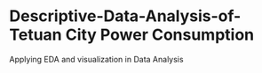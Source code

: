 # Descriptive-Data-Analysis-of-Tetuan City Power Consumption
Applying EDA and visualization in Data Analysis
